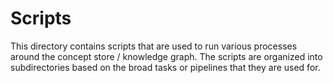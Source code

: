 # Scripts

This directory contains scripts that are used to run various processes around the concept store / knowledge graph. The scripts are organized into subdirectories based on the broad tasks or pipelines that they are used for.
